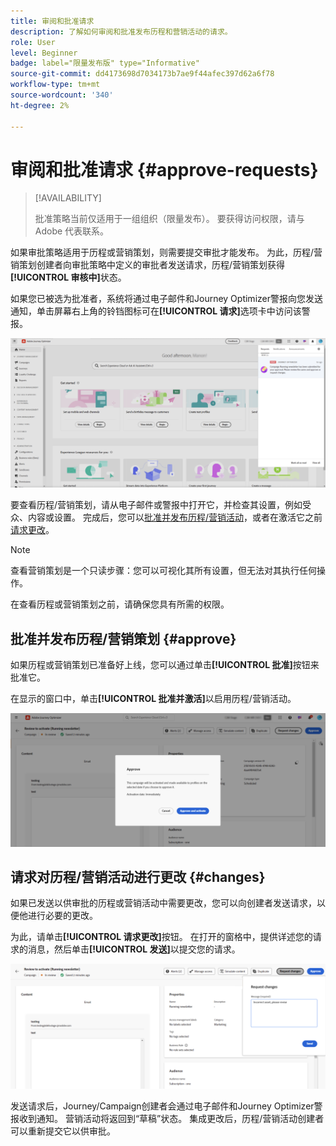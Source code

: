 ```yaml
---
title: 审阅和批准请求
description: 了解如何审阅和批准发布历程和营销活动的请求。
role: User
level: Beginner
badge: label="限量发布版" type="Informative"
source-git-commit: dd4173698d7034173b7ae9f44afec397d62a6f78
workflow-type: tm+mt
source-wordcount: '340'
ht-degree: 2%

---
```



# 审阅和批准请求 {#approve-requests}

>[!AVAILABILITY]
>
> 批准策略当前仅适用于一组组织（限量发布）。 要获得访问权限，请与 Adobe 代表联系。

如果审批策略适用于历程或营销策划，则需要提交审批才能发布。 为此，历程/营销策划创建者向审批策略中定义的审批者发送请求，历程/营销策划获得&#x200B;**[!UICONTROL 审核中]**&#x200B;状态。

如果您已被选为批准者，系统将通过电子邮件和Journey Optimizer警报向您发送通知，单击屏幕右上角的铃铛图标可在&#x200B;**[!UICONTROL 请求]**&#x200B;选项卡中访问该警报。

![](assets/request-notification.png)

要查看历程/营销策划，请从电子邮件或警报中打开它，并检查其设置，例如受众、内容或设置。
完成后，您可以[批准并发布历程/营销活动](#approve)，或者在激活它之前[请求更改](#changes)。

>[!NOTE]
>
>查看营销策划是一个只读步骤：您可以可视化其所有设置，但无法对其执行任何操作。
>
>在查看历程或营销策划之前，请确保您具有所需的权限。

## 批准并发布历程/营销策划 {#approve}

如果历程或营销策划已准备好上线，您可以通过单击&#x200B;**[!UICONTROL 批准]**&#x200B;按钮来批准它。

在显示的窗口中，单击&#x200B;**[!UICONTROL 批准并激活]**&#x200B;以启用历程/营销活动。

![](assets/approve-request.png)

## 请求对历程/营销活动进行更改 {#changes}

如果已发送以供审批的历程或营销活动中需要更改，您可以向创建者发送请求，以便他进行必要的更改。

为此，请单击&#x200B;**[!UICONTROL 请求更改]**&#x200B;按钮。 在打开的窗格中，提供详述您的请求的消息，然后单击&#x200B;**[!UICONTROL 发送]**&#x200B;以提交您的请求。

![](assets/request-changes.png)

发送请求后，Journey/Campaign创建者会通过电子邮件和Journey Optimizer警报收到通知。 营销活动将返回到“草稿”状态。 集成更改后，历程/营销活动创建者可以重新提交它以供审批。
